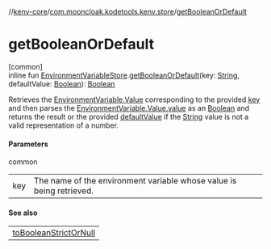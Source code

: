 //[kenv-core](../../index.md)/[com.mooncloak.kodetools.kenv.store](index.md)/[getBooleanOrDefault](get-boolean-or-default.md)

# getBooleanOrDefault

[common]\
inline fun [EnvironmentVariableStore](-environment-variable-store/index.md).[getBooleanOrDefault](get-boolean-or-default.md)(key: [String](https://kotlinlang.org/api/core/kotlin-stdlib/kotlin/-string/index.html), defaultValue: [Boolean](https://kotlinlang.org/api/core/kotlin-stdlib/kotlin/-boolean/index.html)): [Boolean](https://kotlinlang.org/api/core/kotlin-stdlib/kotlin/-boolean/index.html)

Retrieves the [EnvironmentVariable.Value](../com.mooncloak.kodetools.kenv/-environment-variable/-value/index.md) corresponding to the provided [key](get-boolean-or-default.md) and then parses the [EnvironmentVariable.Value.value](https://kotlinlang.org/api/core/kotlin-stdlib/kotlin/-string/index.html) as an [Boolean](https://kotlinlang.org/api/core/kotlin-stdlib/kotlin/-boolean/index.html) and returns the result or the provided [defaultValue](get-boolean-or-default.md) if the [String](https://kotlinlang.org/api/core/kotlin-stdlib/kotlin/-string/index.html) value is not a valid representation of a number.

#### Parameters

common

| | |
|---|---|
| key | The name of the environment variable whose value is being retrieved. |

#### See also

| |
|---|
| [toBooleanStrictOrNull](https://kotlinlang.org/api/core/kotlin-stdlib/kotlin.text/index.html) |
